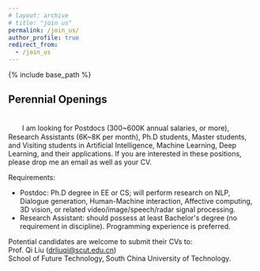 ```yaml
---
# layout: archive
# title: "join us"
permalink: /join_us/
author_profile: true
redirect_from:
  - /join_us
---
```


{% include base_path %}

Perennial Openings
----------
<br />
　　I am looking for Postdocs (300~600K annual salaries, or more), Research Assistants (6K~8K per month), Ph.D students, Master students, and Visiting students in Artificial Intelligence, Machine Learning, Deep Learning, and their applications. If you are interested in these positions, please drop me an email as well as your CV.

Requirements:
* Postdoc: Ph.D degree in EE or CS; will perform research on NLP, Dialogue generation, Human-Machine interaction, Affective computing, 3D vision, or related video/image/speech/radar signal processing.
* Research Assistant: should possess at least Bachelor's degree (no requirement in discipline). Programming experience is preferred.

Potential candidates are welcome to submit their CVs to:  
Prof. Qi Liu (drliuqi@scut.edu.cn)   
School of Future Technology, South China University of Technology.
